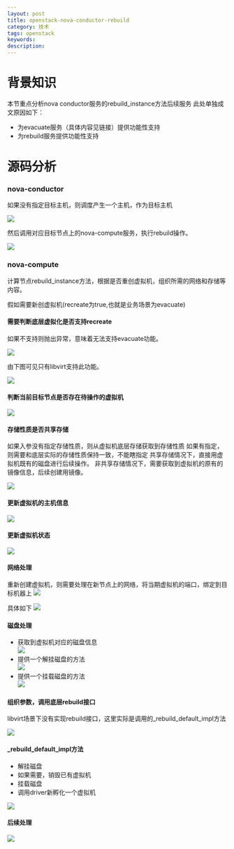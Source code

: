 ```yaml
---
layout: post
title: openstack-nova-conductor-rebuild
category: 技术
tags: openstack
keywords: 
description: 
---
```


# 背景知识 #

本节重点分析nova conductor服务的rebuild_instance方法后续服务
此处单独成文原因如下：

- 为evacuate服务（具体内容见链接）提供功能性支持
- 为rebuild服务提供功能性支持

# 源码分析 #

### nova-conductor ###

如果没有指定目标主机，则调度产生一个主机，作为目标主机

![](http://i.imgur.com/nwBEz4k.png)

然后调用对应目标节点上的nova-compute服务，执行rebuild操作。

![](http://i.imgur.com/XezFYUx.png)

### nova-compute ###

计算节点rebuild_instance方法，根据是否重创虚拟机，组织所需的网络和存储等内容。

假如需要新创虚拟机(recreate为true,也就是业务场景为evacuate)

#### 需要判断底层虚拟化是否支持recreate ####

如果不支持则抛出异常，意味着无法支持evacuate功能。

![](http://i.imgur.com/P3lBOnC.png)

由下图可见只有libvirt支持此功能。

![](http://i.imgur.com/LjyLlwa.png)

#### 判断当前目标节点是否存在待操作的虚拟机 ####

![](http://i.imgur.com/8oz75t2.png)

#### 存储性质是否共享存储 ####

如果入参没有指定存储性质，则从虚拟机底层存储获取到存储性质
如果有指定，则需要和底层实际的存储性质保持一致，不能瞎指定
共享存储情况下，直接用虚拟机既有的磁盘进行后续操作。
非共享存储情况下，需要获取到虚拟机的原有的镜像信息，后续创建用镜像。

![](http://i.imgur.com/rKJA02S.png)

#### 更新虚拟机的主机信息 ####

![](http://i.imgur.com/rFI4e4T.png)

#### 更新虚拟机状态 ####

![](http://i.imgur.com/BWFQnBr.png)

#### 网络处理 ####

重新创建虚拟机，则需要处理在新节点上的网络，将当期虚拟机的端口，绑定到目标机器上
![](http://i.imgur.com/KjpxUwF.png)

具体如下
![](http://i.imgur.com/eRpWVxr.png)

#### 磁盘处理 ####

- 获取到虚拟机对应的磁盘信息  
  ![](http://i.imgur.com/9AUOFeu.png)
- 提供一个解挂磁盘的方法  
  ![](http://i.imgur.com/ZKqR6QN.png)
- 提供一个挂载磁盘的方法  
  ![](http://i.imgur.com/oSFUwPy.png)

#### 组织参数，调用底层rebuild接口 ####

libvirt场景下没有实现rebuild接口，这里实际是调用的_rebuild_default_impl方法

![](http://i.imgur.com/5UFOLzZ.png)

#### _rebuild_default_impl方法 ####

- 解挂磁盘
- 如果需要，销毁已有虚拟机
- 挂载磁盘
- 调用driver新孵化一个虚拟机  

![](http://i.imgur.com/yHBOneI.png)

#### 后续处理 ####

![](http://i.imgur.com/wqgfIP3.png)
